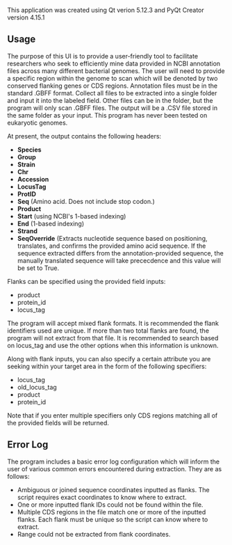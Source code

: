 This application was created using Qt verion 5.12.3 and PyQt Creator version 4.15.1

## Usage
The purpose of this UI is to provide a user-friendly tool to facilitate researchers who seek to efficiently mine data provided in NCBI annotation files across many different bacterial genomes.  The user will need to provide a specific region within the genome to scan which will be denoted by two conserved flanking genes or CDS regions. 
Annotation files must be in the standard .GBFF format. Collect all files to be extracted into a single folder and input it into the labeled field. Other files can be in the folder, but the program will only scan .GBFF files. The output will be a .CSV file stored in the same folder as your input.  This program has never been tested on eukaryotic genomes.

At present, the output contains the following headers:
* **Species**
* **Group**
* **Strain**
* **Chr**
* **Accession**
* **LocusTag**
* **ProtID**
* **Seq** (Amino acid. Does not include stop codon.)
* **Product**
* **Start** (using NCBI's 1-based indexing)
* **End** (1-based indexing)
* **Strand**
* **SeqOverride** (Extracts nucleotide sequence based on positioning, translates, and confirms the provided amino acid sequence. If the sequence extracted differs from the annotation-provided sequence, the manually translated sequence will take prececdence and this value will be set to True.  

Flanks can be specified using the provided field inputs:
* product
* protein_id
* locus_tag

The program will accept mixed flank formats. It is recommended the flank identifiers used are unique. If more than two total flanks are found, the program will not extract from that file. It is recommended to search based on locus_tag and use the other options when this information is unknown.

Along with flank inputs, you can also specify a certain attribute you are seeking within your target area in the form of the following specifiers:
* locus_tag
* old_locus_tag
* product
* protein_id

Note that if you enter multiple specifiers only CDS regions matching all of the provided fields will be returned. 

## Error Log
The program includes a basic error log configuration which will inform the user of various common errors encountered during extraction. They are as follows: 
* Ambiguous or joined sequence coordinates inputted as flanks. The script requires exact coordinates to know where to extract. 
* One or more inputted flank IDs could not be found within the file. 
* Multiple CDS regions in the file match one or more of the inputted flanks. Each flank must be unique so the script can know where to extract.
* Range could not be extracted from flank coordinates. 


